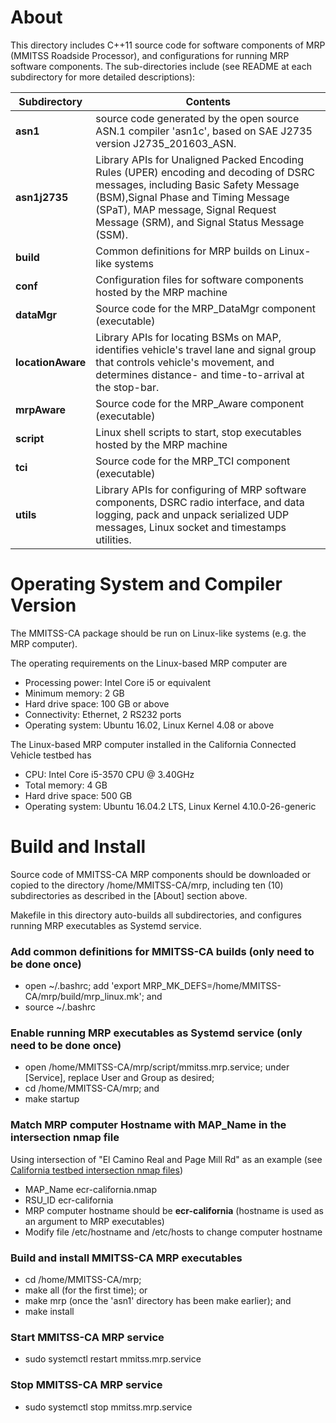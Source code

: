 # About

This directory includes C++11 source code for software components of MRP (MMITSS Roadside Processor),
and configurations for running MRP software components. The sub-directories include (see README at
each subdirectory for more detailed descriptions):

 Subdirectory       | Contents
 ------------------ |-------------
 **asn1**           | source code generated by the open source ASN.1 compiler 'asn1c', based on SAE J2735 version J2735_201603_ASN.
 **asn1j2735**      | Library APIs for Unaligned Packed Encoding Rules (UPER) encoding and decoding of DSRC messages, including Basic Safety Message (BSM),Signal Phase and Timing Message (SPaT), MAP message, Signal Request Message (SRM), and Signal Status Message (SSM).
 **build**          | Common definitions for MRP builds on Linux-like systems
 **conf**           | Configuration files for software components hosted by the MRP machine
 **dataMgr**        | Source code for the MRP_DataMgr component (executable)
 **locationAware**  | Library APIs for locating BSMs on MAP, identifies vehicle's travel lane and signal group that controls vehicle's movement, and determines distance- and time-to-arrival at the stop-bar.
 **mrpAware**       | Source code for the MRP_Aware component (executable)
 **script**         | Linux shell scripts to start, stop executables hosted by the MRP machine
 **tci**            | Source code for the MRP_TCI component (executable)
 **utils**          | Library APIs for configuring of MRP software components, DSRC radio interface, and data logging, pack and unpack serialized UDP messages, Linux socket and timestamps utilities.

# Operating System and Compiler Version

The MMITSS-CA package should be run on Linux-like systems (e.g. the MRP computer).

The operating requirements on the Linux-based MRP computer are
- Processing power:  Intel Core i5 or equivalent
- Minimum memory:    2 GB
- Hard drive space:  100 GB or above
- Connectivity:      Ethernet, 2 RS232 ports
- Operating system:  Ubuntu 16.02, Linux Kernel 4.08 or above

The Linux-based MRP computer installed in the California Connected Vehicle testbed has
- CPU:               Intel Core i5-3570 CPU @ 3.40GHz
- Total memory:      4 GB
- Hard drive space:  500 GB
- Operating system:  Ubuntu 16.04.2 LTS, Linux Kernel 4.10.0-26-generic

# Build and Install

Source code of MMITSS-CA MRP components should be downloaded or copied to the directory /home/MMITSS-CA/mrp,
including ten (10) subdirectories as described in the [About] section above.

Makefile in this directory auto-builds all subdirectories, and configures running MRP executables as Systemd service.

### Add common definitions for MMITSS-CA builds (only need to be done once)
- open ~/.bashrc; add 'export MRP_MK_DEFS=/home/MMITSS-CA/mrp/build/mrp_linux.mk'; and
- source ~/.bashrc

### Enable running MRP executables as Systemd service (only need to be done once)
- open /home/MMITSS-CA/mrp/script/mmitss.mrp.service; under [Service], replace User and Group as desired;
- cd /home/MMITSS-CA/mrp; and
- make startup

### Match MRP computer Hostname with MAP_Name in the intersection nmap file
Using intersection of "El Camino Real and Page Mill Rd" as an example (see [California testbed intersection nmap files](conf/CAtestbed.nmap))
- MAP_Name ecr-california.nmap
- RSU_ID ecr-california
- MRP computer hostname should be **ecr-california** (hostname is used as an argument to MRP executables)
- Modify file /etc/hostname and /etc/hosts to change computer hostname

### Build and install MMITSS-CA MRP executables
- cd /home/MMITSS-CA/mrp;
- make all (for the first time); or
- make mrp (once the 'asn1' directory has been make earlier); and
- make install

### Start MMITSS-CA MRP service
- sudo systemctl restart mmitss.mrp.service

### Stop MMITSS-CA MRP service
- sudo systemctl stop mmitss.mrp.service
